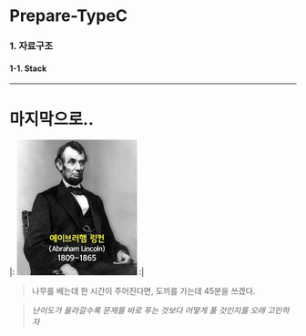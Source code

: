 Prepare-TypeC
===============


### 1. 자료구조
#### 1-1. Stack
> 









-------------------------

# 마지막으로..

|: ![링컨](./image/링컨.png) :|

> 나무를 베는데 한 시간이 주어진다면, 도끼를 가는데 45분을 쓰겠다.


> *난이도가 올라갈수록 문제를 바로 푸는 것보다 어떻게 풀 것인지를 오래 고민하자*







